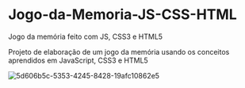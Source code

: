 # Jogo-da-Memoria-JS-CSS-HTML
Jogo da memória feito com JS, CSS3 e HTML5 
<p> Projeto de elaboração de um jogo da memória usando os conceitos aprendidos em JavaScript, CSS3 e HTML5 </p>

![5d606b5c-5353-4245-8428-19afc10862e5](https://user-images.githubusercontent.com/90354426/177553915-6c3b8d19-3351-4330-82cb-c7859ae99091.jpeg)
